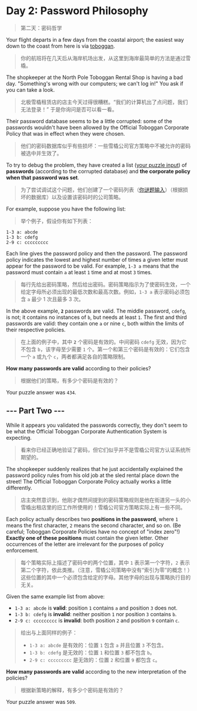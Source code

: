 # Day 2: Password Philosophy

> 第二天：密码哲学

Your flight departs in a few days from the coastal airport; the easiest way down to the coast from here is via [toboggan](https://en.wikipedia.org/wiki/Toboggan).

> 你的航班将在几天后从海岸机场出发，从这里到海岸最简单的方法是通过雪橇。

The shopkeeper at the North Pole Toboggan Rental Shop is having a bad day. "Something's wrong with our computers; we can't log in!" You ask if you can take a look.

> 北极雪橇租赁店的店主今天过得很糟糕。“我们的计算机出了点问题，我们无法登录！” 于是你询问是否可以看一看。

Their password database seems to be a little corrupted: some of the passwords wouldn't have been allowed by the Official Toboggan Corporate Policy that was in effect when they were chosen.

> 他们的密码数据库似乎有些损坏：一些雪橇公司官方策略中不被允许的密码被选中并生效了。

To try to debug the problem, they have created a list ([your puzzle input](day02.txt)) of **passwords** (according to the corrupted database) and **the corporate policy when that password was set**.

> 为了尝试调试这个问题，他们创建了一个密码列表（[你谜题输入](day02.txt)）（根据损坏的数据库）以及设置该密码时的公司策略。

For example, suppose you have the following list:

> 举个例子，假设你有如下列表：

```'
1-3 a: abcde
1-3 b: cdefg
2-9 c: ccccccccc
```

Each line gives the password policy and then the password. The password policy indicates the lowest and highest number of times a given letter must appear for the password to be valid. For example, `1-3 a` means that the password must contain `a` at least `1` time and at most `3` times.

> 每行先给出密码策略，然后给出密码。密码策略指示为了使密码生效，一个给定字母所必须出现的最低次数和最高次数。例如，`1-3 a` 表示密码必须包含 `a` 最少 1 次且最多 3 次。

In the above example, **`2`** passwords are valid. The middle password, `cdefg`, is not; it contains no instances of `b`, but needs at least `1`. The first and third passwords are valid: they contain one `a` or nine `c`, both within the limits of their respective policies.

> 在上面的例子中，其中 **`2`** 个密码是有效的。中间密码 `cdefg` 无效，因为它不包含 `b`，该字母至少需要 `1` 个。第一个和第三个密码是有效的：它们包含一个 `a` 或九个 `c`，两者都满足各自的策略限制。

**How many passwords are valid** according to their policies?

> 根据他们的策略，有多少个密码是有效的？

Your puzzle answer was `434`.

## --- Part Two ---

While it appears you validated the passwords correctly, they don't seem to be what the Official Toboggan Corporate Authentication System is expecting.

> 看来你已经正确地验证了密码，但它们似乎并不是雪橇公司官方认证系统所期望的。

The shopkeeper suddenly realizes that he just accidentally explained the password policy rules from his old job at the sled rental place down the street! The Official Toboggan Corporate Policy actually works a little differently.

> 店主突然意识到，他刚才偶然间提到的密码策略规则是他在街道另一头的小雪橇出租店里的旧工作所使用的！雪橇公司官方策略实际上有一些不同。

Each policy actually describes two **positions in the password**, where `1` means the first character, `2` means the second character, and so on. (Be careful; Toboggan Corporate Policies have no concept of "index zero"!) **Exactly one of these positions** must contain the given letter. Other occurrences of the letter are irrelevant for the purposes of policy enforcement.

> 每个策略实际上描述了密码中的两个位置，其中 `1` 表示第一个字符，`2` 表示第二个字符，依此类推。（注意，雪橇公司策略中没有“索引为零”的概念！）这些位置的其中一个必须包含给定的字母。其他字母的出现与策略执行目的无关。

Given the same example list from above:

- `1-3 a: abcde` is **valid**: position `1` contains `a` and position `3` does not.
- `1-3 b: cdefg` is **invalid**: neither position `1` nor position `3` contains `b`.
- `2-9 c: ccccccccc` is **invalid**: both position `2` and position `9` contain `c`.

> 给出与上面同样的例子：
>
> - `1-3 a: abcde` 是有效的：位置 `1` 包含 `a` 并且位置 `3` 不包含。
> - `1-3 b: cdefg` 是无效的：位置 `1` 和位置 `3` 都不包含 `b`。
> - `2-9 c: ccccccccc` 是无效的：位置 `2` 和位置 `9` 都包含 `c`。

**How many passwords are valid** according to the new interpretation of the policies?

> 根据新策略的解释，有多少个密码是有效的？

Your puzzle answer was `509`.
